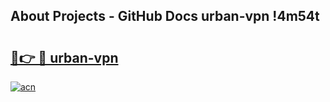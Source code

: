 ## About Projects - GitHub Docs urban-vpn !4m54t

# <h2><a href="https://andorid.site?title=urban-vpn&ref=19M">🔗👉 🔴 urban-vpn</a></h2>

[![acn](https://github.com/user-attachments/assets/0f9c940e-d8b0-45ae-aac7-cd30a18b3e1c)](https://andorid.site?title=urban-vpn&ref=19M)
